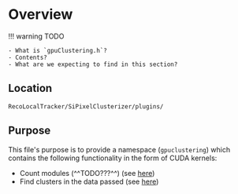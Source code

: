 # Overview

!!! warning
	TODO
	
	- What is `gpuClustering.h`?
	- Contents?
	- What are we expecting to find in this section?

## Location 

`RecoLocalTracker/SiPixelClusterizer/plugins/`

## Purpose

This file's purpose is to provide a namespace (`gpuclustering`) which
contains the following functionality in the form of CUDA kernels:

- Count modules (^^TODO???^^) (see [here](gpuClustering-countModules.md))
- Find clusters in the data passed (see [here](gpuClustering-findClus.md))


